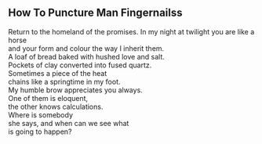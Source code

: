 How To Puncture Man Fingernailss
--------------------------------
Return to the homeland of the promises. In my night at twilight you are like a horse  
and your form and colour the way I inherit them.  
A loaf of bread baked with hushed love and salt.  
Pockets of clay converted into fused quartz.  
Sometimes a piece of the heat  
chains like a springtime in my foot.  
My humble brow appreciates you always.  
One of them is eloquent,  
the other knows calculations.  
Where is somebody  
she says, and when can we see what  
is going to happen?  
